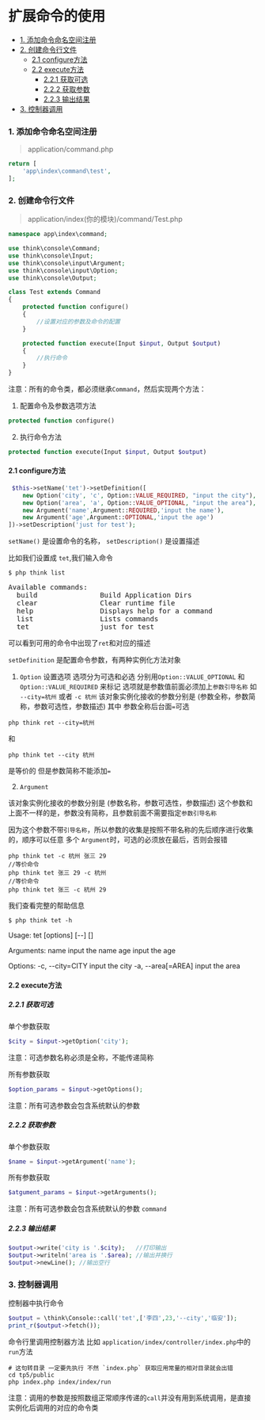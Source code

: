 # 扩展命令的使用

* [1\. 添加命令命名空间注册](#1-%E6%B7%BB%E5%8A%A0%E5%91%BD%E4%BB%A4%E5%91%BD%E5%90%8D%E7%A9%BA%E9%97%B4%E6%B3%A8%E5%86%8C)
* [2\. 创建命令行文件](#2-%E5%88%9B%E5%BB%BA%E5%91%BD%E4%BB%A4%E8%A1%8C%E6%96%87%E4%BB%B6)
  * [2\.1 configure方法](#21-configure%E6%96%B9%E6%B3%95)
  * [2\.2 execute方法](#22-execute%E6%96%B9%E6%B3%95)
    * [2\.2\.1 获取可选](#221-%E8%8E%B7%E5%8F%96%E5%8F%AF%E9%80%89)
    * [2\.2\.2 获取参数](#222-%E8%8E%B7%E5%8F%96%E5%8F%82%E6%95%B0)
    * [2\.2\.3 输出结果](#223-%E8%BE%93%E5%87%BA%E7%BB%93%E6%9E%9C)
* [3\. 控制器调用](#3-%E6%8E%A7%E5%88%B6%E5%99%A8%E8%B0%83%E7%94%A8)


### 1. 添加命令命名空间注册

> application/command.php

```php
return [
    'app\index\command\test',
];
```

### 2. 创建命令行文件

> application/index(你的模块)/command/Test.php

```php
namespace app\index\command;

use think\console\Command;
use think\console\Input;
use think\console\input\Argument;
use think\console\input\Option;
use think\console\Output;

class Test extends Command
{
    protected function configure()
    {
        //设置对应的参数及命令的配置
    }

    protected function execute(Input $input, Output $output)
    {
        //执行命令
    }
}
```

注意：所有的命令类，都必须继承`Command`，然后实现两个方法：

1. 配置命令及参数选项方法

```php
protected function configure()
```
2. 执行命令方法
```php
protected function execute(Input $input, Output $output)
```

#### 2.1 configure方法

```php
 $this->setName('tet')->setDefinition([
    new Option('city', 'c', Option::VALUE_REQUIRED, "input the city"),
    new Option('area', 'a', Option::VALUE_OPTIONAL, "input the area"),
    new Argument('name',Argument::REQUIRED,'input the name'),
    new Argument('age',Argument::OPTIONAL,'input the age')
])->setDescription('just for test');
```

`setName()` 是设置命令的名称，
`setDescription()` 是设置描述

比如我们设置成 `tet`,我们输入命令

```
$ php think list
```
<pre>
Available commands:
  build               Build Application Dirs
  clear               Clear runtime file
  help                Displays help for a command
  list                Lists commands
  tet                 just for test
</pre>

可以看到可用的命令中出现了`ret`和对应的描述

`setDefinition` 是配置命令参数，有两种实例化方法对象

1. `Option`   设置选项 选项分为可选和必选 分别用`Option::VALUE_OPTIONAL` 和 `Option::VALUE_REQUIRED` 来标记
  选项就是参数值前面必须加上`参数引导名称`
  如 `--city=杭州` 或者 `-c 杭州`
  该对象实例化接收的参数分别是 (参数全称，参数简称，参数可选性，参数描述)
  其中 参数全称后台面`=`可选
```
php think ret --city=杭州
```
和
```
php think tet --city 杭州
```
是等价的
但是参数简称不能添加`=`


2. `Argument`

  该对象实例化接收的参数分别是 (参数名称，参数可选性，参数描述)
这个参数和上面不一样的是，参数没有简称，且参数前面不需要指定`参数引导名称`

因为这个参数不带`引导名称`，所以参数的收集是按照不带名称的先后顺序进行收集的，顺序可以任意
多个 `Argument`时，可选的必须放在最后，否则会报错

```
php think tet -c 杭州 张三 29
//等价命令
php think tet 张三 29 -c 杭州 
//等价命令
php think tet 张三 -c 杭州 29
```

我们查看完整的帮助信息
```
$ php think tet -h
```
Usage:
  tet [options] [--] <name> [<age>]

Arguments:
  name                  input the name
  age                   input the age

Options:
  -c, --city=CITY       input the city
  -a, --area[=AREA]     input the area


#### 2.2 execute方法

##### 2.2.1 获取可选

单个参数获取

```php
$city = $input->getOption('city');
```
注意：可选参数名称必须是全称，不能传递简称

所有参数获取
```php
$option_params = $input->getOptions();
```
注意：所有可选参数会包含系统默认的参数


##### 2.2.2 获取参数

单个参数获取

```php
$name = $input->getArgument('name');
```

所有参数获取
```php
$atgument_params = $input->getArguments();
```
注意：所有可选参数会包含系统默认的参数 `command`


##### 2.2.3 输出结果

```php
$output->write('city is '.$city);   //打印输出
$output->writeln('area is '.$area); //输出并换行
$output->newLine(); //输出空行
```

### 3. 控制器调用

控制器中执行命令
```php
$output = \think\Console::call('tet',['李四',23,'--city','临安']);
print_r($output->fetch());
```
命令行里调用控制器方法 比如 `application/index/controller/index.php`中的`run`方法
```
# 这句转目录 一定要先执行 不然 `index.php` 获取应用常量的相对目录就会出错
cd tp5/public 
php index.php index/index/run
```

注意：调用的参数是按照数组正常顺序传递的`call`并没有用到系统调用，是直接实例化后调用的对应的命令类

